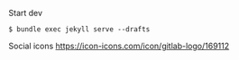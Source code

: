 Start dev
```shell
$ bundle exec jekyll serve --drafts
```

Social icons https://icon-icons.com/icon/gitlab-logo/169112

